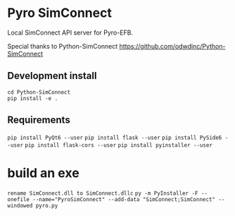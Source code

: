 # Pyro SimConnect

Local SimConnect API server for Pyro-EFB. 

Special thanks to Python-SimConnect
https://github.com/odwdinc/Python-SimConnect


## Development install

```
cd Python-SimConnect
pip install -e .
```

## Requirements

`pip install PyQt6 --user`
`pip install flask --user`
`pip install PySide6 --user`
`pip install flask-cors --user`
`pip install pyinstaller --user`

# build an exe

`rename SimConnect.dll to SimConnect.dllc`
`py -m PyInstaller -F --onefile --name="PyroSimConnect" --add-data "SimConnect;SimConnect" --windowed pyro.py`